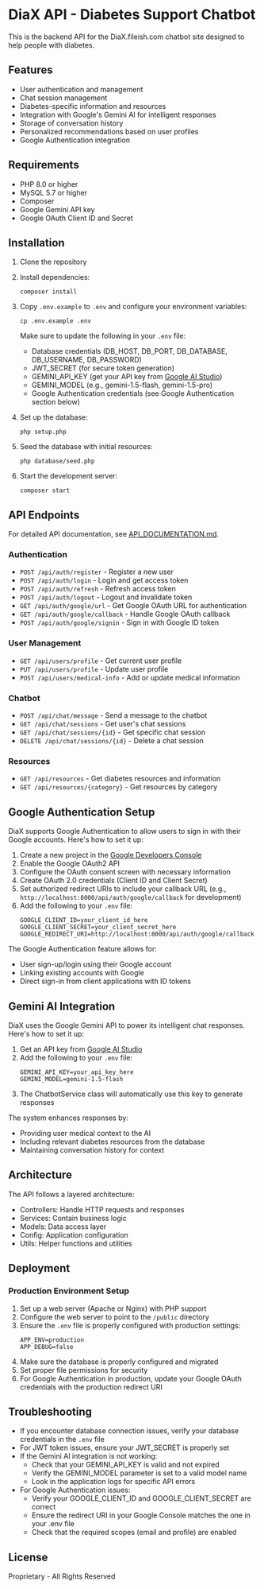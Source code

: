 # DiaX API - Diabetes Support Chatbot

This is the backend API for the DiaX.fileish.com chatbot site designed to help people with diabetes.

## Features

- User authentication and management
- Chat session management
- Diabetes-specific information and resources
- Integration with Google's Gemini AI for intelligent responses
- Storage of conversation history
- Personalized recommendations based on user profiles
- Google Authentication integration

## Requirements

- PHP 8.0 or higher
- MySQL 5.7 or higher
- Composer
- Google Gemini API key
- Google OAuth Client ID and Secret

## Installation

1. Clone the repository
2. Install dependencies:
   ```
   composer install
   ```
3. Copy `.env.example` to `.env` and configure your environment variables:
   ```
   cp .env.example .env
   ```
   
   Make sure to update the following in your `.env` file:
   - Database credentials (DB_HOST, DB_PORT, DB_DATABASE, DB_USERNAME, DB_PASSWORD)
   - JWT_SECRET (for secure token generation)
   - GEMINI_API_KEY (get your API key from [Google AI Studio](https://ai.google.dev/))
   - GEMINI_MODEL (e.g., gemini-1.5-flash, gemini-1.5-pro)
   - Google Authentication credentials (see Google Authentication section below)

4. Set up the database:
   ```
   php setup.php
   ```
   
5. Seed the database with initial resources:
   ```
   php database/seed.php
   ```

6. Start the development server:
   ```
   composer start
   ```

## API Endpoints

For detailed API documentation, see [API_DOCUMENTATION.md](API_DOCUMENTATION.md).

### Authentication
- `POST /api/auth/register` - Register a new user
- `POST /api/auth/login` - Login and get access token
- `POST /api/auth/refresh` - Refresh access token
- `POST /api/auth/logout` - Logout and invalidate token
- `GET /api/auth/google/url` - Get Google OAuth URL for authentication
- `GET /api/auth/google/callback` - Handle Google OAuth callback
- `POST /api/auth/google/signin` - Sign in with Google ID token

### User Management
- `GET /api/users/profile` - Get current user profile
- `PUT /api/users/profile` - Update user profile
- `POST /api/users/medical-info` - Add or update medical information

### Chatbot
- `POST /api/chat/message` - Send a message to the chatbot
- `GET /api/chat/sessions` - Get user's chat sessions
- `GET /api/chat/sessions/{id}` - Get specific chat session
- `DELETE /api/chat/sessions/{id}` - Delete a chat session

### Resources
- `GET /api/resources` - Get diabetes resources and information
- `GET /api/resources/{category}` - Get resources by category

## Google Authentication Setup

DiaX supports Google Authentication to allow users to sign in with their Google accounts. Here's how to set it up:

1. Create a new project in the [Google Developers Console](https://console.developers.google.com/)
2. Enable the Google OAuth2 API
3. Configure the OAuth consent screen with necessary information
4. Create OAuth 2.0 credentials (Client ID and Client Secret)
5. Set authorized redirect URIs to include your callback URL (e.g., `http://localhost:8000/api/auth/google/callback` for development)
6. Add the following to your `.env` file:
   ```
   GOOGLE_CLIENT_ID=your_client_id_here
   GOOGLE_CLIENT_SECRET=your_client_secret_here
   GOOGLE_REDIRECT_URI=http://localhost:8000/api/auth/google/callback
   ```

The Google Authentication feature allows for:
- User sign-up/login using their Google account
- Linking existing accounts with Google
- Direct sign-in from client applications with ID tokens

## Gemini AI Integration

DiaX uses the Google Gemini API to power its intelligent chat responses. Here's how to set it up:

1. Get an API key from [Google AI Studio](https://ai.google.dev/)
2. Add the following to your `.env` file:
   ```
   GEMINI_API_KEY=your_api_key_here
   GEMINI_MODEL=gemini-1.5-flash
   ```
3. The ChatbotService class will automatically use this key to generate responses

The system enhances responses by:
- Providing user medical context to the AI
- Including relevant diabetes resources from the database
- Maintaining conversation history for context

## Architecture

The API follows a layered architecture:

- Controllers: Handle HTTP requests and responses
- Services: Contain business logic
- Models: Data access layer
- Config: Application configuration
- Utils: Helper functions and utilities

## Deployment

### Production Environment Setup

1. Set up a web server (Apache or Nginx) with PHP support
2. Configure the web server to point to the `/public` directory
3. Ensure the `.env` file is properly configured with production settings:
   ```
   APP_ENV=production
   APP_DEBUG=false
   ```
4. Make sure the database is properly configured and migrated
5. Set proper file permissions for security
6. For Google Authentication in production, update your Google OAuth credentials with the production redirect URI

## Troubleshooting

- If you encounter database connection issues, verify your database credentials in the `.env` file
- For JWT token issues, ensure your JWT_SECRET is properly set
- If the Gemini AI integration is not working:
  - Check that your GEMINI_API_KEY is valid and not expired
  - Verify the GEMINI_MODEL parameter is set to a valid model name
  - Look in the application logs for specific API errors
- For Google Authentication issues:
  - Verify your GOOGLE_CLIENT_ID and GOOGLE_CLIENT_SECRET are correct
  - Ensure the redirect URI in your Google Console matches the one in your .env file
  - Check that the required scopes (email and profile) are enabled

## License

Proprietary - All Rights Reserved 